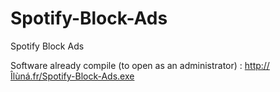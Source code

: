 # Spotify-Block-Ads
Spotify Block Ads

Software already compile (to open as an administrator) : http://Îlùná.fr/Spotify-Block-Ads.exe
